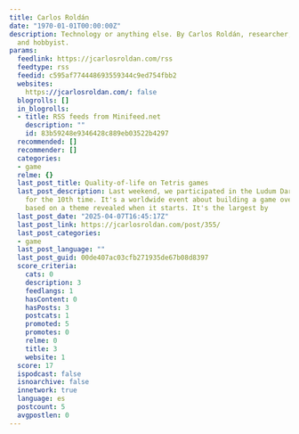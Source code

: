 ```yaml
---
title: Carlos Roldán
date: "1970-01-01T00:00:00Z"
description: Technology or anything else. By Carlos Roldán, researcher, entrepreneur
  and hobbyist.
params:
  feedlink: https://jcarlosroldan.com/rss
  feedtype: rss
  feedid: c595af774448693559344c9ed754fbb2
  websites:
    https://jcarlosroldan.com/: false
  blogrolls: []
  in_blogrolls:
  - title: RSS feeds from Minifeed.net
    description: ""
    id: 83b59248e9346428c889eb03522b4297
  recommended: []
  recommender: []
  categories:
  - game
  relme: {}
  last_post_title: Quality-of-life on Tetris games
  last_post_description: Last weekend, we participated in the Ludum Dare game jam
    for the 10th time. It's a worldwide event about building a game over the weekend
    based on a theme revealed when it starts. It's the largest by
  last_post_date: "2025-04-07T16:45:17Z"
  last_post_link: https://jcarlosroldan.com/post/355/
  last_post_categories:
  - game
  last_post_language: ""
  last_post_guid: 00de407ac03cfb271935de67b08d8397
  score_criteria:
    cats: 0
    description: 3
    feedlangs: 1
    hasContent: 0
    hasPosts: 3
    postcats: 1
    promoted: 5
    promotes: 0
    relme: 0
    title: 3
    website: 1
  score: 17
  ispodcast: false
  isnoarchive: false
  innetwork: true
  language: es
  postcount: 5
  avgpostlen: 0
---
```

